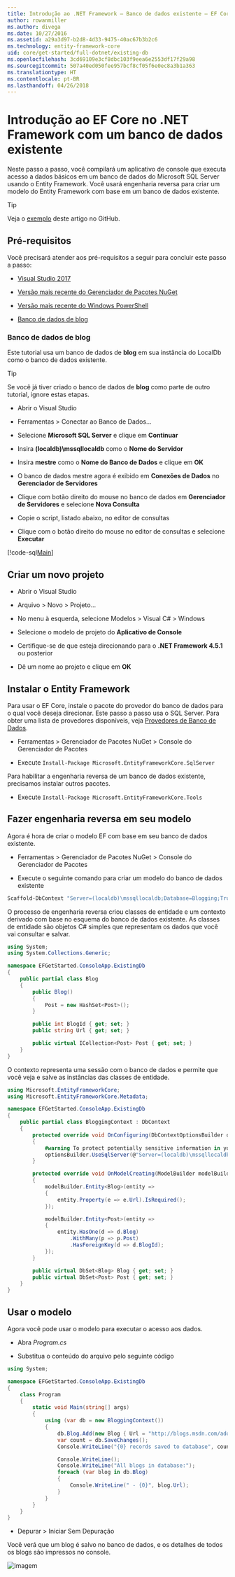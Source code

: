 ```yaml
---
title: Introdução ao .NET Framework – Banco de dados existente – EF Core
author: rowanmiller
ms.author: divega
ms.date: 10/27/2016
ms.assetid: a29a3d97-b2d8-4d33-9475-40ac67b3b2c6
ms.technology: entity-framework-core
uid: core/get-started/full-dotnet/existing-db
ms.openlocfilehash: 3cd69109e3cf8dbc103f9eea6e2553df17f29a98
ms.sourcegitcommit: 507a40ed050fee957bcf8cf05f6e0ec8a3b1a363
ms.translationtype: HT
ms.contentlocale: pt-BR
ms.lasthandoff: 04/26/2018
---
```

# <a name="getting-started-with-ef-core-on-net-framework-with-an-existing-database"></a>Introdução ao EF Core no .NET Framework com um banco de dados existente

Neste passo a passo, você compilará um aplicativo de console que executa acesso a dados básicos em um banco de dados do Microsoft SQL Server usando o Entity Framework. Você usará engenharia reversa para criar um modelo do Entity Framework com base em um banco de dados existente.

> [!TIP]  
> Veja o [exemplo](https://github.com/aspnet/EntityFramework.Docs/tree/master/samples/core/GetStarted/FullNet/ConsoleApp.ExistingDb) deste artigo no GitHub.

## <a name="prerequisites"></a>Pré-requisitos

Você precisará atender aos pré-requisitos a seguir para concluir este passo a passo:

* [Visual Studio 2017](https://www.visualstudio.com/downloads/)

* [Versão mais recente do Gerenciador de Pacotes NuGet](https://dist.nuget.org/index.html)

* [Versão mais recente do Windows PowerShell](https://docs.microsoft.com/powershell/scripting/setup/installing-windows-powershell)

* [Banco de dados de blog](#blogging-database)

### <a name="blogging-database"></a>Banco de dados de blog

Este tutorial usa um banco de dados de **blog** em sua instância do LocalDb como o banco de dados existente.

> [!TIP]  
> Se você já tiver criado o banco de dados de **blog** como parte de outro tutorial, ignore estas etapas.

* Abrir o Visual Studio

* Ferramentas > Conectar ao Banco de Dados...

* Selecione **Microsoft SQL Server** e clique em **Continuar**

* Insira **(localdb)\mssqllocaldb** como o **Nome do Servidor**

* Insira **mestre** como o **Nome do Banco de Dados** e clique em **OK**

* O banco de dados mestre agora é exibido em **Conexões de Dados** no **Gerenciador de Servidores**

* Clique com botão direito do mouse no banco de dados em **Gerenciador de Servidores** e selecione **Nova Consulta**

* Copie o script, listado abaixo, no editor de consultas

* Clique com o botão direito do mouse no editor de consultas e selecione **Executar**

[!code-sql[Main](../_shared/create-blogging-database-script.sql)]

## <a name="create-a-new-project"></a>Criar um novo projeto

* Abrir o Visual Studio

* Arquivo > Novo > Projeto...

* No menu à esquerda, selecione Modelos > Visual C# > Windows

* Selecione o modelo de projeto do **Aplicativo de Console**

* Certifique-se de que esteja direcionando para o **.NET Framework 4.5.1** ou posterior

* Dê um nome ao projeto e clique em **OK**

## <a name="install-entity-framework"></a>Instalar o Entity Framework

Para usar o EF Core, instale o pacote do provedor do banco de dados para o qual você deseja direcionar. Este passo a passo usa o SQL Server. Para obter uma lista de provedores disponíveis, veja [Provedores de Banco de Dados](../../providers/index.md).

* Ferramentas > Gerenciador de Pacotes NuGet > Console do Gerenciador de Pacotes

* Execute `Install-Package Microsoft.EntityFrameworkCore.SqlServer`

Para habilitar a engenharia reversa de um banco de dados existente, precisamos instalar outros pacotes.

* Execute `Install-Package Microsoft.EntityFrameworkCore.Tools`

## <a name="reverse-engineer-your-model"></a>Fazer engenharia reversa em seu modelo

Agora é hora de criar o modelo EF com base em seu banco de dados existente.

* Ferramentas > Gerenciador de Pacotes NuGet > Console do Gerenciador de Pacotes

* Execute o seguinte comando para criar um modelo do banco de dados existente

``` powershell
Scaffold-DbContext "Server=(localdb)\mssqllocaldb;Database=Blogging;Trusted_Connection=True;" Microsoft.EntityFrameworkCore.SqlServer
```

O processo de engenharia reversa criou classes de entidade e um contexto derivado com base no esquema do banco de dados existente. As classes de entidade são objetos C# simples que representam os dados que você vai consultar e salvar.

<!-- [!code-csharp[Main](samples/core/GetStarted/FullNet/ConsoleApp.ExistingDb/Blog.cs)] -->
``` csharp
using System;
using System.Collections.Generic;

namespace EFGetStarted.ConsoleApp.ExistingDb
{
    public partial class Blog
    {
        public Blog()
        {
            Post = new HashSet<Post>();
        }

        public int BlogId { get; set; }
        public string Url { get; set; }

        public virtual ICollection<Post> Post { get; set; }
    }
}
```

O contexto representa uma sessão com o banco de dados e permite que você veja e salve as instâncias das classes de entidade.

<!-- [!code-csharp[Main](samples/core/GetStarted/FullNet/ConsoleApp.ExistingDb/BloggingContext.cs)] -->
``` csharp
using Microsoft.EntityFrameworkCore;
using Microsoft.EntityFrameworkCore.Metadata;

namespace EFGetStarted.ConsoleApp.ExistingDb
{
    public partial class BloggingContext : DbContext
    {
        protected override void OnConfiguring(DbContextOptionsBuilder optionsBuilder)
        {
            #warning To protect potentially sensitive information in your connection string, you should move it out of source code. See http://go.microsoft.com/fwlink/?LinkId=723263 for guidance on storing connection strings.
            optionsBuilder.UseSqlServer(@"Server=(localdb)\mssqllocaldb;Database=Blogging;Trusted_Connection=True;");
        }

        protected override void OnModelCreating(ModelBuilder modelBuilder)
        {
            modelBuilder.Entity<Blog>(entity =>
            {
                entity.Property(e => e.Url).IsRequired();
            });

            modelBuilder.Entity<Post>(entity =>
            {
                entity.HasOne(d => d.Blog)
                    .WithMany(p => p.Post)
                    .HasForeignKey(d => d.BlogId);
            });
        }

        public virtual DbSet<Blog> Blog { get; set; }
        public virtual DbSet<Post> Post { get; set; }
    }
}
```

## <a name="use-your-model"></a>Usar o modelo

Agora você pode usar o modelo para executar o acesso aos dados.

* Abra *Program.cs*

* Substitua o conteúdo do arquivo pelo seguinte código

<!-- [!code-csharp[Main](samples/core/GetStarted/FullNet/ConsoleApp.ExistingDb/Program.cs)] -->
``` csharp
using System;

namespace EFGetStarted.ConsoleApp.ExistingDb
{
    class Program
    {
        static void Main(string[] args)
        {
            using (var db = new BloggingContext())
            {
                db.Blog.Add(new Blog { Url = "http://blogs.msdn.com/adonet" });
                var count = db.SaveChanges();
                Console.WriteLine("{0} records saved to database", count);

                Console.WriteLine();
                Console.WriteLine("All blogs in database:");
                foreach (var blog in db.Blog)
                {
                    Console.WriteLine(" - {0}", blog.Url);
                }
            }
        }
    }
}
```

* Depurar > Iniciar Sem Depuração

Você verá que um blog é salvo no banco de dados, e os detalhes de todos os blogs são impressos no console.

![imagem](_static/output-existing-db.png)
